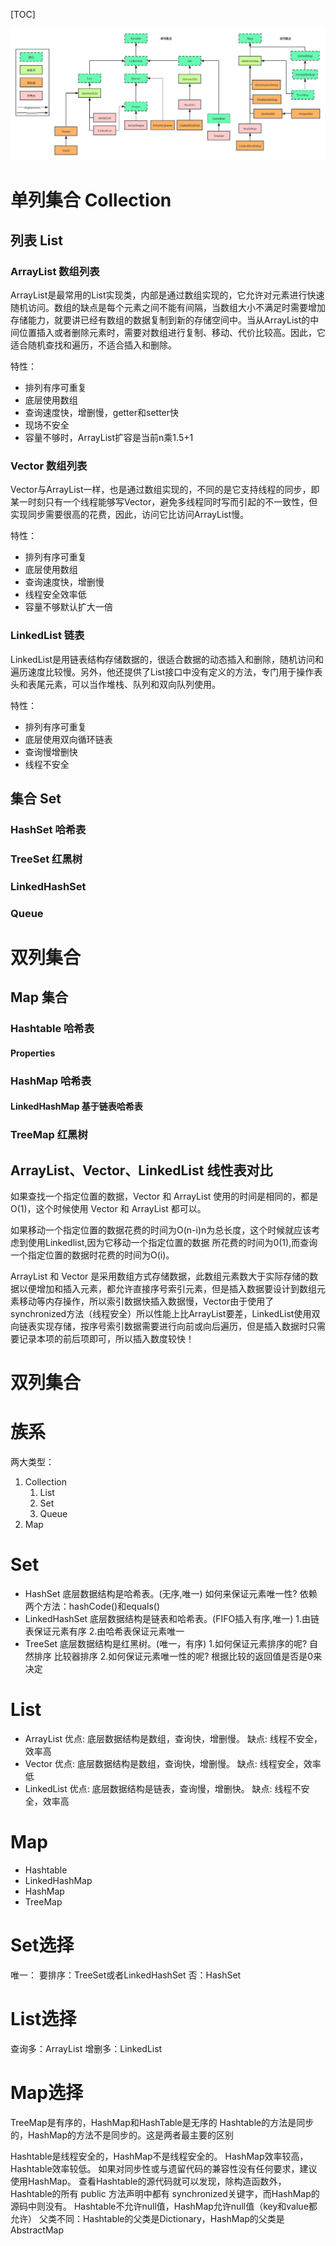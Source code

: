[TOC]

![java collection](images/java_conllection.png)
# 单列集合 Collection
## 列表 List
### ArrayList 数组列表
ArrayList是最常用的List实现类，内部是通过数组实现的，它允许对元素进行快速随机访问。数组的缺点是每个元素之间不能有间隔，当数组大小不满足时需要增加存储能力，就要讲已经有数组的数据复制到新的存储空间中。当从ArrayList的中间位置插入或者删除元素时，需要对数组进行复制、移动、代价比较高。因此，它适合随机查找和遍历，不适合插入和删除。

特性：
+ 排列有序可重复
+ 底层使用数组
+ 查询速度快，增删慢，getter和setter快
+ 现场不安全
+ 容量不够时，ArrayList扩容是当前n乘1.5+1

### Vector 数组列表 
Vector与ArrayList一样，也是通过数组实现的，不同的是它支持线程的同步，即某一时刻只有一个线程能够写Vector，避免多线程同时写而引起的不一致性，但实现同步需要很高的花费，因此，访问它比访问ArrayList慢。

特性：
+ 排列有序可重复
+ 底层使用数组
+ 查询速度快，增删慢
+ 线程安全效率低
+ 容量不够默认扩大一倍

### LinkedList 链表
LinkedList是用链表结构存储数据的，很适合数据的动态插入和删除，随机访问和遍历速度比较慢。另外，他还提供了List接口中没有定义的方法，专门用于操作表头和表尾元素，可以当作堆栈、队列和双向队列使用。

特性：
+ 排列有序可重复
+ 底层使用双向循环链表
+ 查询慢增删快
+ 线程不安全

## 集合 Set
### HashSet 哈希表
### TreeSet 红黑树
### LinkedHashSet 
### Queue

# 双列集合
## Map 集合
### Hashtable 哈希表
#### Properties
### HashMap 哈希表
#### LinkedHashMap 基于链表哈希表
### TreeMap 红黑树

## ArrayList、Vector、LinkedList 线性表对比
如果查找一个指定位置的数据，Vector 和 ArrayList 使用的时间是相同的，都是O(1)，这个时候使用 Vector 和 ArrayList 都可以。

如果移动一个指定位置的数据花费的时间为O(n-i)n为总长度，这个时候就应该考虑到使用Linkedlist,因为它移动一个指定位置的数据
所花费的时间为0(1),而查询一个指定位置的数据时花费的时间为O(i)。

ArrayList 和 Vector 是采用数组方式存储数据，此数组元素数大于实际存储的数据以便增加和插入元素，都允许直接序号索引元素，但是插入数据要设计到数组元素移动等内存操作，所以索引数据快插入数据慢，Vector由于使用了synchronized方法（线程安全）所以性能上比ArrayList要差，LinkedList使用双向链表实现存储，按序号索引数据需要进行向前或向后遍历，但是插入数据时只需要记录本项的前后项即可，所以插入数度较快！

# 双列集合


# 族系
两大类型：
1. Collection
    1. List
    2. Set
    3. Queue
2. Map

# Set
+ HashSet
底层数据结构是哈希表。(无序,唯一)
如何来保证元素唯一性?
依赖两个方法：hashCode()和equals()
+ LinkedHashSet
底层数据结构是链表和哈希表。(FIFO插入有序,唯一)
1.由链表保证元素有序
2.由哈希表保证元素唯一
+ TreeSet
底层数据结构是红黑树。(唯一，有序)
1.如何保证元素排序的呢?
自然排序
比较器排序
2.如何保证元素唯一性的呢?
根据比较的返回值是否是0来决定

# List
+ ArrayList
优点: 底层数据结构是数组，查询快，增删慢。
缺点: 线程不安全，效率高
+ Vector
优点: 底层数据结构是数组，查询快，增删慢。
缺点: 线程安全，效率低
+ LinkedList
优点: 底层数据结构是链表，查询慢，增删快。
缺点: 线程不安全，效率高

# Map
+ Hashtable
+ LinkedHashMap
+ HashMap
+ TreeMap

# Set选择
唯一：
要排序：TreeSet或者LinkedHashSet
否：HashSet

# List选择
查询多：ArrayList
增删多：LinkedList


# Map选择
TreeMap是有序的，HashMap和HashTable是无序的
Hashtable的方法是同步的，HashMap的方法不是同步的。这是两者最主要的区别

Hashtable是线程安全的，HashMap不是线程安全的。
HashMap效率较高，Hashtable效率较低。
如果对同步性或与遗留代码的兼容性没有任何要求，建议使用HashMap。 查看Hashtable的源代码就可以发现，除构造函数外，Hashtable的所有 public 方法声明中都有 synchronized关键字，而HashMap的源码中则没有。
Hashtable不允许null值，HashMap允许null值（key和value都允许）
父类不同：Hashtable的父类是Dictionary，HashMap的父类是AbstractMap
